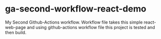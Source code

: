 # ga-second-workflow-react-demo
My Second Github-Actions workflow. Workflow file takes this simple react-web-page and using github-actions workflow file this project is tested and then build.
